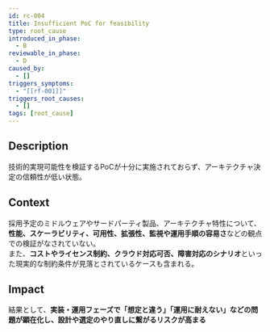 ```yaml
---
id: rc-004
title: Insufficient PoC for feasibility
type: root_cause
introduced_in_phase:
  - B
reviewable_in_phase:
  - D
caused_by:
  - []
triggers_symptoms:
  - "[[rf-001]]"
triggers_root_causes:
  - []
tags: [root_cause]
---
```


## Description
技術的実現可能性を検証するPoCが十分に実施されておらず、アーキテクチャ決定の信頼性が低い状態。

## Context
採用予定のミドルウェアやサードパーティ製品、アーキテクチャ特性について、**性能、スケーラビリティ、可用性、拡張性、監視や運用手順の容易さ**などの観点での検証がなされていない。  
また、**コストやライセンス制約、クラウド対応可否、障害対応のシナリオ**といった現実的な制約条件が見落とされているケースも含まれる。

## Impact
結果として、**実装・運用フェーズで「想定と違う」「運用に耐えない」などの問題が顕在化し、設計や選定のやり直しに繋がるリスクが高まる**